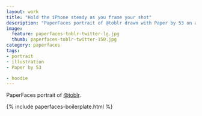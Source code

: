 ```yaml
---
layout: work
title: "Hold the iPhone steady as you frame your shot"
description: "PaperFaces portrait of @toblr drawn with Paper by 53 on an iPad."
image: 
  feature: paperfaces-toblr-twitter-lg.jpg
  thumb: paperfaces-toblr-twitter-150.jpg
category: paperfaces
tags: 
- portrait
- illustration
- Paper by 53

- hoodie
---
```


PaperFaces portrait of [@toblr](http://twitter.com/toblr).

{% include paperfaces-boilerplate.html %}